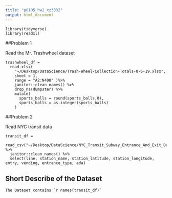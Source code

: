 ```yaml
---
title: "p8105_hw2_xz3032"
output: html_document
---
```


```{r}
library(tidyverse)
library(readxl)
```

##Problem 1

Read the Mr. Trashwheel dataset

```{r}
trashwheel_df = 
  read_xlsx(
    "~/Desktop/DataScience/Trash-Wheel-Collection-Totals-8-6-19.xlsx",
    sheet = 1,
    range = "A2:N408" )%>%
    janitor::clean_names() %>%
    drop_na(dumpster) %>%
    mutate(
      sports_balls = round(sports_balls,0),
      sports_balls = as.integer(sports_balls)
    )
```


##Problem 2

Read NYC transit data

```{r}
transit_df = 
  read_csv("~/Desktop/DataScience/NYC_Transit_Subway_Entrance_And_Exit_Data.csv") %>%
  janitor::clean_names() %>%
  select(line, station_name, station_latitude, station_longitude, entry, vending, entrance_type, ada) 
```

## Short Describe of the Dataset

```{r}
The Dataset contains `r names(transit_df)` 
```